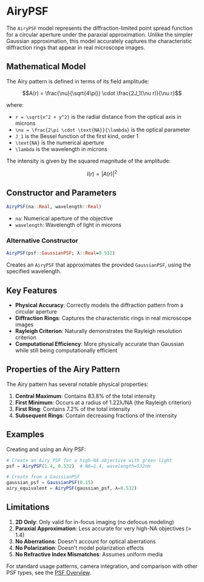 # AiryPSF

The `AiryPSF` model represents the diffraction-limited point spread function for a circular aperture under the paraxial approximation. Unlike the simpler Gaussian approximation, this model accurately captures the characteristic diffraction rings that appear in real microscope images.

## Mathematical Model

The Airy pattern is defined in terms of its field amplitude:

```math
A(r) = \frac{\nu}{\sqrt{4\pi}} \cdot \frac{2J_1(\nu r)}{\nu r}
```

where:
- ``r = \sqrt{x^2 + y^2}`` is the radial distance from the optical axis in microns
- ``\nu = \frac{2\pi \cdot \text{NA}}{\lambda}`` is the optical parameter
- ``J_1`` is the Bessel function of the first kind, order 1
- ``\text{NA}`` is the numerical aperture
- ``\lambda`` is the wavelength in microns

The intensity is given by the squared magnitude of the amplitude:

```math
I(r) = |A(r)|^2
```

## Constructor and Parameters

```julia
AiryPSF(na::Real, wavelength::Real)
```

- `na`: Numerical aperture of the objective
- `wavelength`: Wavelength of light in microns

### Alternative Constructor

```julia
AiryPSF(psf::GaussianPSF; λ::Real=0.532)
```

Creates an `AiryPSF` that approximates the provided `GaussianPSF`, using the specified wavelength.

## Key Features

- **Physical Accuracy**: Correctly models the diffraction pattern from a circular aperture
- **Diffraction Rings**: Captures the characteristic rings in real microscope images
- **Rayleigh Criterion**: Naturally demonstrates the Rayleigh resolution criterion
- **Computational Efficiency**: More physically accurate than Gaussian while still being computationally efficient

## Properties of the Airy Pattern

The Airy pattern has several notable physical properties:

1. **Central Maximum**: Contains 83.8% of the total intensity
2. **First Minimum**: Occurs at a radius of 1.22λ/NA (the Rayleigh criterion)
3. **First Ring**: Contains 7.2% of the total intensity
4. **Subsequent Rings**: Contain decreasing fractions of the intensity

## Examples

Creating and using an Airy PSF:

```julia
# Create an Airy PSF for a high-NA objective with green light
psf = AiryPSF(1.4, 0.532)  # NA=1.4, wavelength=532nm

# Create from a GaussianPSF
gaussian_psf = GaussianPSF(0.15)
airy_equivalent = AiryPSF(gaussian_psf, λ=0.532)
```

## Limitations

1. **2D Only**: Only valid for in-focus imaging (no defocus modeling)
2. **Paraxial Approximation**: Less accurate for very high-NA objectives (> 1.4)
3. **No Aberrations**: Doesn't account for optical aberrations
4. **No Polarization**: Doesn't model polarization effects
5. **No Refractive Index Mismatches**: Assumes uniform media

For standard usage patterns, camera integration, and comparison with other PSF types, see the [PSF Overview](overview.md).